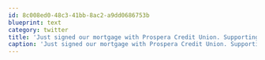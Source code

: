 ```yaml
---
id: 8c008ed0-48c3-41bb-8ac2-a9dd0686753b
blueprint: text
category: twitter
title: 'Just signed our mortgage with Prospera Credit Union. Supporting community and people instead of big business and shareholders.'
caption: 'Just signed our mortgage with Prospera Credit Union. Supporting community and people instead of big business and shareholders.'
---
```

